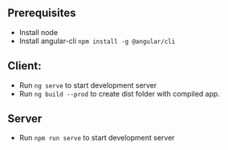 ## Prerequisites
 - Install node
 - Install angular-cli `npm install -g @angular/cli`

## Client:
 - Run `ng serve` to start development server
 - Run `ng build --prod` to create dist folder with compiled app.

## Server
 - Run `npm run serve` to start development server
